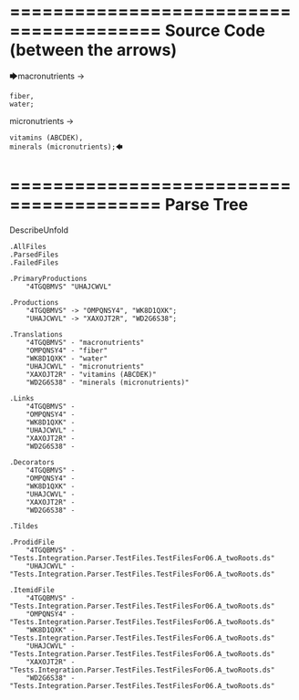 ========================================
Source Code (between the arrows)
========================================

🡆macronutrients ->

    fiber,
    water;

micronutrients ->

    vitamins (ABCDEK),
    minerals (micronutrients);🡄

========================================
Parse Tree
========================================
DescribeUnfold

    .AllFiles
    .ParsedFiles
    .FailedFiles

    .PrimaryProductions
        "4TGQBMVS" "UHAJCWVL" 

    .Productions
        "4TGQBMVS" -> "OMPQNSY4", "WK8D1QXK";
        "UHAJCWVL" -> "XAXOJT2R", "WD2G6S38";

    .Translations
        "4TGQBMVS" - "macronutrients"
        "OMPQNSY4" - "fiber"
        "WK8D1QXK" - "water"
        "UHAJCWVL" - "micronutrients"
        "XAXOJT2R" - "vitamins (ABCDEK)"
        "WD2G6S38" - "minerals (micronutrients)"

    .Links
        "4TGQBMVS" - 
        "OMPQNSY4" - 
        "WK8D1QXK" - 
        "UHAJCWVL" - 
        "XAXOJT2R" - 
        "WD2G6S38" - 

    .Decorators
        "4TGQBMVS" - 
        "OMPQNSY4" - 
        "WK8D1QXK" - 
        "UHAJCWVL" - 
        "XAXOJT2R" - 
        "WD2G6S38" - 

    .Tildes

    .ProdidFile
        "4TGQBMVS" - "Tests.Integration.Parser.TestFiles.TestFilesFor06.A_twoRoots.ds"
        "UHAJCWVL" - "Tests.Integration.Parser.TestFiles.TestFilesFor06.A_twoRoots.ds"

    .ItemidFile
        "4TGQBMVS" - "Tests.Integration.Parser.TestFiles.TestFilesFor06.A_twoRoots.ds"
        "OMPQNSY4" - "Tests.Integration.Parser.TestFiles.TestFilesFor06.A_twoRoots.ds"
        "WK8D1QXK" - "Tests.Integration.Parser.TestFiles.TestFilesFor06.A_twoRoots.ds"
        "UHAJCWVL" - "Tests.Integration.Parser.TestFiles.TestFilesFor06.A_twoRoots.ds"
        "XAXOJT2R" - "Tests.Integration.Parser.TestFiles.TestFilesFor06.A_twoRoots.ds"
        "WD2G6S38" - "Tests.Integration.Parser.TestFiles.TestFilesFor06.A_twoRoots.ds"

